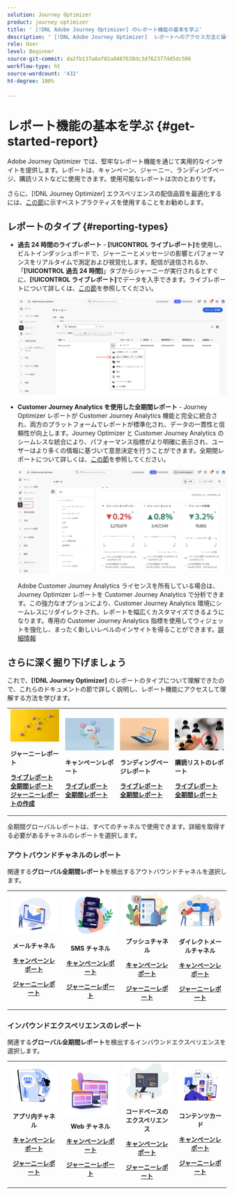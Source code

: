 ```yaml
---
solution: Journey Optimizer
product: journey optimizer
title: ' [!DNL Adobe Journey Optimizer] のレポート機能の基本を学ぶ'
description: ' [!DNL Adobe Journey Optimizer]  レポートへのアクセス方法と操作方法について説明します。'
role: User
level: Beginner
source-git-commit: da2fb137a8af82a8487638dc3d762377dd5dc506
workflow-type: ht
source-wordcount: '432'
ht-degree: 100%

---
```


# レポート機能の基本を学ぶ {#get-started-report}

Adobe Journey Optimizer では、堅牢なレポート機能を通じて実用的なインサイトを提供します。レポートは、キャンペーン、ジャーニー、ランディングページ、購読リストなどに使用できます。使用可能なレポートは次のとおりです。

さらに、[!DNL Journey Optimizer] エクスペリエンスの配信品質を最適化するには、[この節](deliverability.md)に示すベストプラクティスを使用することをお勧めします。


## レポートのタイプ {#reporting-types}

* **過去 24 時間のライブレポート** - **[!UICONTROL ライブレポート]**&#x200B;を使用し、ビルトインダッシュボードで、ジャーニーとメッセージの影響とパフォーマンスをリアルタイムで測定および視覚化します。配信が送信されるか、「**[!UICONTROL 過去 24 時間]**」タブからジャーニーが実行されるとすぐに、**[!UICONTROL ライブレポート]**&#x200B;でデータを入手できます。ライブレポートについて詳しくは、[この節](live-report.md)を参照してください。

  ![](assets/report_journey.png)


* **Customer Journey Analytics を使用した全期間レポート** - Journey Optimizer レポートが Customer Journey Analytics 機能と完全に統合され、両方のプラットフォームでレポートが標準化され、データの一貫性と信頼性が向上します。Journey Optimizer と Customer Journey Analytics のシームレスな統合により、パフォーマンス指標がより明確に表示され、ユーザーはより多くの情報に基づいて意思決定を行うことができます。全期間レポートについて詳しくは、[この節](report-gs-cja.md)を参照してください。

  ![](assets/gs-cja-report-1.png)

  Adobe Customer Journey Analytics ライセンスを所有している場合は、Journey Optimizer レポートを Customer Journey Analytics で分析できます。この強力なオプションにより、Customer Journey Analytics 環境にシームレスにリダイレクトされ、レポートを幅広くカスタマイズできるようになります。専用の Customer Journey Analytics 指標を使用してウィジェットを強化し、まったく新しいレベルのインサイトを得ることができます。[詳細情報](report-cja-manage.md)


## さらに深く掘り下げましょう

これで、**[!DNL Journey Optimizer]** のレポートのタイプについて理解できたので、これらのドキュメントの節で詳しく説明し、レポート機能にアクセスして理解する方法を学びます。


<table style="table-layout:fixed"><tr style="border: 0;">
<td>
<img alt="ジャーニーレポート" src="../assets/do-not-localize/start-journey.jpeg">
<div>
<p><strong>ジャーニーレポート</strong></p>
</div>
<div>
<a href="journey-live-report.md"><strong>ライブレポート</strong></a>
</div>
<div>
<a href="journey-global-report-cja.md"><strong>全期間レポート</strong></a>
</div>
<div>
<a href="sharing-overview.md"><strong>ジャーニーレポートの作成</strong></a>
</div>
<p>
<p>
</td>
<td>
<img alt="キャンペーンレポート" src="../assets/do-not-localize/start-campaign.jpeg">
<div>
<p><strong>キャンペーンレポート</strong></p>
</div>
<div>
<a href="campaign-live-report.md"><strong>ライブレポート</strong></a>
</div>
<div>
<a href="campaign-global-report-cja.md"><strong>全期間レポート</strong></a>
</div>
<p>
<p>
</td>
<td>
<img alt="ランディングページレポート" src="../assets/do-not-localize/start-interface.jpeg">
<div>
<p><strong>ランディングページレポート</strong></p>
</div>
<div>
<a href="lp-report-live.md"><strong>ライブレポート</strong></a>
</div>
<div>
<a href="lp-report-global-cja.md"><strong>全期間レポート</strong></a>
</div>
<p>
<p>
</td>
<td>
<img alt="購読リストのレポート" src="../assets/do-not-localize/role.jpg">
<div>
<p><strong>購読リストのレポート</strong></p>
</div>
<div>
<a href="subscription-report-live.md"><strong>ライブレポート</strong></a>
</div>
<div>
<a href="subscription-report-global-cja.md"><strong>全期間レポート</strong></a>
</div>
<p>
<p>
</td>
</tr></table>


全期間グローバルレポートは、すべてのチャネルで使用できます。詳細を取得する必要があるチャネルのレポートを選択します。

### アウトバウンドチャネルのレポート

関連する&#x200B;**グローバル全期間レポート**&#x200B;を検出するアウトバウンドチャネルを選択します。

<table style="table-layout:fixed"><tr style="border: 0;">
<td><img alt="メール" src="../channels/assets/do-not-localize/email.png">
<div align="center"><p><strong>メールチャネル</strong></p><p><a href="campaign-global-report-cja-email.md"><strong>キャンペーンレポート</strong></a></p><p><a href="journey-global-report-cja-email.md"><strong>ジャーニーレポート</strong></a></p></div></td>
<td><a href="campaign-global-report-cja-sms.md"><img alt="SMS" src="../channels/assets/do-not-localize/sms.png"></a>
<div align="center"><p><strong>SMS チャネル</strong></p><p><a href="campaign-global-report-cja-sms.md"><strong>キャンペーンレポート</strong></a></p><p><a href="journey-global-report-cja-sms.md"><strong>ジャーニーレポート</strong></a></p></div></td>
<td><a href="campaign-global-report-cja-push.md"><img alt="プッシュ" src="../channels/assets/do-not-localize/push.png"></a>
<div align="center"><p><strong>プッシュチャネル</strong></p><p><a href="campaign-global-report-cja-push.md"><strong>キャンペーンレポート</strong></a></p><p><a href="journey-global-report-cja-push.md"><strong>ジャーニーレポート</strong></a></p></div></td>
<td><a href="campaign-global-report-cja-direct.md"><img alt="ダイレクトメール" src="../channels/assets/do-not-localize/direct-mail.jpg"></a>
<div align="center"><p><strong>ダイレクトメールチャネル</strong></p><p><a href="campaign-global-report-cja-direct.md"><strong>キャンペーンレポート</strong></a></p><p><a href="journey-global-report-cja-direct.md"><strong>ジャーニーレポート</strong></a></p></div></td>
</tr></table>

### インバウンドエクスペリエンスのレポート

関連する&#x200B;**グローバル全期間レポート**&#x200B;を検出するインバウンドエクスペリエンスを選択します。

<table style="table-layout:fixed"><tr style="border: 0;">
<td><img alt="アプリ内" src="../channels/assets/do-not-localize/inapp.jpg">
<div align="center"><p><strong>アプリ内チャネル</strong></p><p><a href="campaign-global-report-cja-inapp.md"><strong>キャンペーンレポート</strong></a></p><p><a href="journey-global-report-cja-inapp.md"><strong>ジャーニーレポート</strong></a></p></div></td>
<td><p><img alt="Web" src="../channels/assets/do-not-localize/web.jpg"></p>
<div align="center"><p><strong>Web チャネル</strong></p><p><a href="campaign-global-report-cja-web.md"><strong>キャンペーンレポート</strong></a></p><p><a href="journey-global-report-cja-web.md"><strong>ジャーニーレポート</strong></a></p></div></td>
<td><img alt="コードベースのエクスペリエンス" src="../channels/assets/do-not-localize/code.png">
<div align="center"><p><strong>コードベースのエクスペリエンス</strong></p><p><a href="campaign-global-report-cja-code.md"><strong>キャンペーンレポート</strong></a></p><p><a href="campaign-global-report-cja-code.md"><strong>ジャーニーレポート</strong></a></p></div></td>
<td><img alt="コンテンツカード" src="../channels/assets/do-not-localize/cards.png">
<div align="center"><p><strong>コンテンツカード</strong></p><p><a href="campaign-global-report-cja-content.md"><strong>キャンペーンレポート</strong></a></p><p><a href="journey-global-report-cja-content.md"><strong>ジャーニーレポート</strong></a></p></div></td>
</tr></table>
